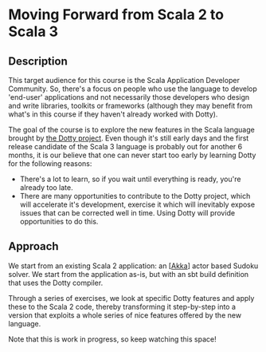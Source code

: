 # Moving Forward from Scala 2 to Scala 3

## Description

This target audience for this course is the Scala Application Developer Community. So, there's a focus on people who use the language to develop 'end-user' applications and not necessarily those developers who design and write libraries, toolkits or frameworks (although they may benefit from what's in this course if they haven't already worked with Dotty).

The goal of the course is to explore the new features in the Scala language brought by [the Dotty project](https://dotty.epfl.ch). Even though it's still early days and the first release candidate of the Scala 3 language is probably out for another 6 months, it is our believe that one can never start too early by learning Dotty for the following reasons:

- There's a lot to learn, so if you wait until everything is ready, you're already too late.
- There are many opportunities to contribute to the Dotty project, which will accelerate it's development, exercise it which will inevitably expose issues that can be corrected well in time. Using Dotty will provide opportunities to do this.

## Approach

We start from an existing Scala 2 application: an [[Akka](https://akka.io)] actor based Sudoku solver. We start from the application as-is, but with an sbt build definition that uses the Dotty compiler.

Through a series of exercises, we look at specific Dotty features and apply these to the Scala 2 code, thereby transforming it step-by-step into a version that exploits a whole series of nice features offered by the new language.

Note that this is work in progress, so keep watching this space!
